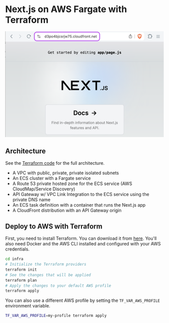 # Next.js on AWS Fargate with Terraform
 
![Preview](./.readme/cloudfront-nextjs.png)

## Architecture

See the [Terraform code](./infra/main.tf) for the full architecture.

- A VPC with public, private, private isolated subnets
- An ECS cluster with a Fargate service
- A Route 53 private hosted zone for the ECS service (AWS CloudMap/Service Discovery)
- API Gateway w/ VPC Link Integration to the ECS service using the private DNS name
- An ECS task definition with a container that runs the Next.js app
- A CloudFront distribution with an API Gateway origin

## Deploy to AWS with Terraform

First, you need to install Terraform. You can download it from [here](https://www.terraform.io/downloads.html). You'll
also need Docker and the AWS CLI installed and configured with your AWS credentials.


```bash
cd infra
# Initialize the Terraform providers
terraform init
# See the changes that will be applied
terraform plan
# Apply the changes to your default AWS profile
terraform apply
```

You can also use a different AWS profile by setting the `TF_VAR_AWS_PROFILE` environment variable.

```bash
TF_VAR_AWS_PROFILE=my-profile terraform apply
```